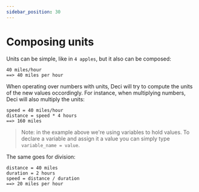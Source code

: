 ```yaml
---
sidebar_position: 30
---
```


# Composing units

Units can be simple, like in `4 apples`, but it also can be composed:

```deci live
40 miles/hour
==> 40 miles per hour
```

When operating over numbers with units, Deci will try to compute the units of the new values occordingly. For instance, when multiplying numbers, Deci will also multiply the units:

```deci live
speed = 40 miles/hour
distance = speed * 4 hours
==> 160 miles
```

> Note: in the example above we're using variables to hold values.
> To declare a variable and assign it a value you can simply type `variable_name = value`.

The same goes for division:

```deci live
distance = 40 miles
duration = 2 hours
speed = distance / duration
==> 20 miles per hour
```
